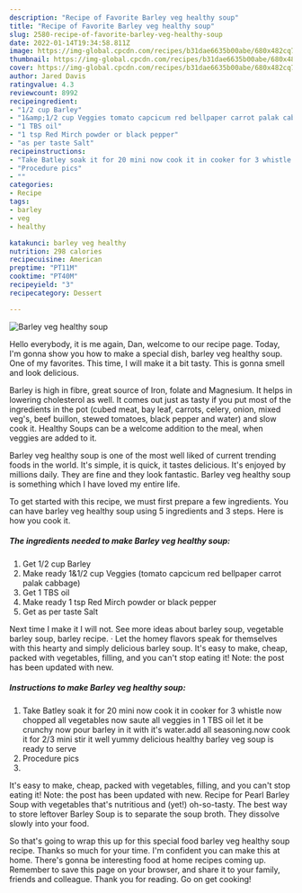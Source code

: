 ```yaml
---
description: "Recipe of Favorite Barley veg healthy soup"
title: "Recipe of Favorite Barley veg healthy soup"
slug: 2580-recipe-of-favorite-barley-veg-healthy-soup
date: 2022-01-14T19:34:58.811Z
image: https://img-global.cpcdn.com/recipes/b31dae6635b00abe/680x482cq70/barley-veg-healthy-soup-recipe-main-photo.jpg
thumbnail: https://img-global.cpcdn.com/recipes/b31dae6635b00abe/680x482cq70/barley-veg-healthy-soup-recipe-main-photo.jpg
cover: https://img-global.cpcdn.com/recipes/b31dae6635b00abe/680x482cq70/barley-veg-healthy-soup-recipe-main-photo.jpg
author: Jared Davis
ratingvalue: 4.3
reviewcount: 8992
recipeingredient:
- "1/2 cup Barley"
- "1&amp;1/2 cup Veggies tomato capcicum red bellpaper carrot palak cabbage"
- "1 TBS oil"
- "1 tsp Red Mirch powder or black pepper"
- "as per taste Salt"
recipeinstructions:
- "Take Batley soak it for 20 mini now cook it in cooker for 3 whistle now chopped all vegetables now saute all veggies in 1 TBS oil let it be crunchy now pour barley in it with it&#39;s water.add all seasoning.now cook it for 2/3 mini stir it well yummy delicious healthy barley veg soup is ready to serve"
- "Procedure pics"
- ""
categories:
- Recipe
tags:
- barley
- veg
- healthy

katakunci: barley veg healthy 
nutrition: 298 calories
recipecuisine: American
preptime: "PT11M"
cooktime: "PT40M"
recipeyield: "3"
recipecategory: Dessert

---
```



![Barley veg healthy soup](https://img-global.cpcdn.com/recipes/b31dae6635b00abe/680x482cq70/barley-veg-healthy-soup-recipe-main-photo.jpg)

Hello everybody, it is me again, Dan, welcome to our recipe page. Today, I'm gonna show you how to make a special dish, barley veg healthy soup. One of my favorites. This time, I will make it a bit tasty. This is gonna smell and look delicious.

Barley is high in fibre, great source of Iron, folate and Magnesium. It helps in lowering cholesterol as well. It comes out just as tasty if you put most of the ingredients in the pot (cubed meat, bay leaf, carrots, celery, onion, mixed veg&#39;s, beef buillon, stewed tomatoes, black pepper and water) and slow cook it. Healthy Soups can be a welcome addition to the meal, when veggies are added to it.

Barley veg healthy soup is one of the most well liked of current trending foods in the world. It's simple, it is quick, it tastes delicious. It's enjoyed by millions daily. They are fine and they look fantastic. Barley veg healthy soup is something which I have loved my entire life.


To get started with this recipe, we must first prepare a few ingredients. You can have barley veg healthy soup using 5 ingredients and 3 steps. Here is how you cook it.

<!--inarticleads1-->

##### The ingredients needed to make Barley veg healthy soup:

1. Get 1/2 cup Barley
1. Make ready 1&amp;1/2 cup Veggies (tomato capcicum red bellpaper carrot palak cabbage)
1. Get 1 TBS oil
1. Make ready 1 tsp Red Mirch powder or black pepper
1. Get as per taste Salt


Next time I make it I will not. See more ideas about barley soup, vegetable barley soup, barley recipe. · Let the homey flavors speak for themselves with this hearty and simply delicious barley soup. It&#39;s easy to make, cheap, packed with vegetables, filling, and you can&#39;t stop eating it! Note: the post has been updated with new. 

<!--inarticleads2-->

##### Instructions to make Barley veg healthy soup:

1. Take Batley soak it for 20 mini now cook it in cooker for 3 whistle now chopped all vegetables now saute all veggies in 1 TBS oil let it be crunchy now pour barley in it with it&#39;s water.add all seasoning.now cook it for 2/3 mini stir it well yummy delicious healthy barley veg soup is ready to serve
1. Procedure pics
1. 


It&#39;s easy to make, cheap, packed with vegetables, filling, and you can&#39;t stop eating it! Note: the post has been updated with new. Recipe for Pearl Barley Soup with vegetables that&#39;s nutritious and (yet!) oh-so-tasty. The best way to store leftover Barley Soup is to separate the soup broth. They dissolve slowly into your food. 

So that's going to wrap this up for this special food barley veg healthy soup recipe. Thanks so much for your time. I'm confident you can make this at home. There's gonna be interesting food at home recipes coming up. Remember to save this page on your browser, and share it to your family, friends and colleague. Thank you for reading. Go on get cooking!
